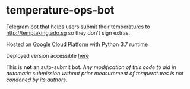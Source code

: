 # temperature-ops-bot

Telegram bot that helps users submit their temperatures to http://temptaking.ado.sg so they don't sign extras.

Hosted on [Google Cloud Platform](https://cloud.google.com/appengine) with Python 3.7 runtime

Deployed version accessible [here](http://t.me/temperature_ops_bot)


This is **not** an auto-submit bot. *Any modification of this code to aid in automatic submission without prior measurement of temperatures is not condoned by its authors.*
